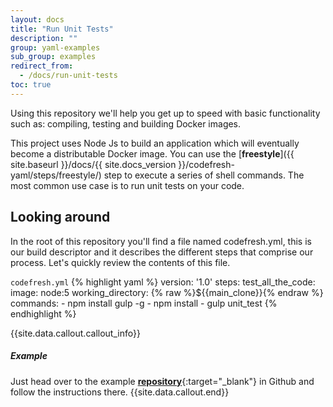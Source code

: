 ```yaml
---
layout: docs
title: "Run Unit Tests"
description: ""
group: yaml-examples
sub_group: examples
redirect_from:
  - /docs/run-unit-tests
toc: true
---
```

Using this repository we'll help you get up to speed with basic functionality such as: compiling, testing and building Docker images.

This project uses Node Js to build an application which will eventually become a distributable Docker image.
You can use the [**freestyle**]({{ site.baseurl }}/docs/{{ site.docs_version }}/codefresh-yaml/steps/freestyle/) step to execute a series of shell commands. The most common use case is to run unit tests on your code.

## Looking around
In the root of this repository you'll find a file named codefresh.yml, this is our build descriptor and it describes the different steps that comprise our process. Let's quickly review the contents of this file.

  `codefresh.yml`
{% highlight yaml %}
version: '1.0'
steps:
  test_all_the_code:
    image: node:5
    working_directory: {% raw %}${{main_clone}}{% endraw %}
    commands:
      - npm install gulp -g 
      - npm install
      - gulp unit_test
{% endhighlight %}

{{site.data.callout.callout_info}}
##### Example

Just head over to the example [**repository**](https://github.com/codefreshdemo/cf-example-unit-test){:target="_blank"} in Github and follow the instructions there. 
{{site.data.callout.end}}
